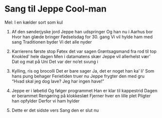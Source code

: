 # Sang til Jeppe Cool-man

Mel: I en kælder sort som kul

1. Af den sønderjyske jord
   Jeppe han udspringer
   Og han nu i Aarhus bor
   Hvor han glæde bringer
   Fødselsdag for 30. gang
   Vi vil hylde ham med sang
   Traditionen byder
   Vi det alle nyder

2. Karrierens første stop
   Føtex det var sagen
   Grøntsagsmand fra rod til top
   Knokled’ hele dagen
   Men i datamatens skær
   Jeppe vil allerhelst vær’
   Dat og mat på Uni
   Det var der no’et svung i

3. Kylling, ris og brocolli
   Det er bare sager
   Ja, det er noget han ka’ li’
   Som hans pung behager
   Ferietiden truer nu
   Jeppe frygter den med gru
   “Hvad skal jeg dog lave?
   Jeg har ingen have!”

4. Jeppe er i løbetid
   Og følger programmet
   Han er klar til kappestrid
   Dagen er berammet
   Rengøring på klokkeslæt
   Fjerner hver en lille plet
   Pligter han opfylder
   Derfor vi ham hylder

5. Dette er det sidste vers
   Sang den er slut nu
